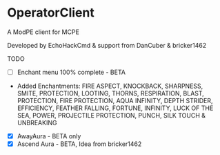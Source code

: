 # OperatorClient
A ModPE client for MCPE

Developed by EchoHackCmd & support from DanCuber & bricker1462

TODO
- [ ] Enchant menu 100% complete - BETA
- Added Enchantments:
FIRE ASPECT, KNOCKBACK, SHARPNESS, SMITE, PROTECTION, LOOTING, THORNS, RESPIRATION, BLAST, PROTECTION, FIRE PROTECTION, AQUA INFINITY, DEPTH STRIDER, EFFICIENCY, FEATHER FALLING, FORTUNE, INFINITY, LUCK OF THE SEA, POWER, PROJECTILE PROTECTION, PUNCH, SILK TOUCH & UNBREAKING
- [X] AwayAura - BETA only
- [X] Ascend Aura - BETA, Idea from bricker1462
